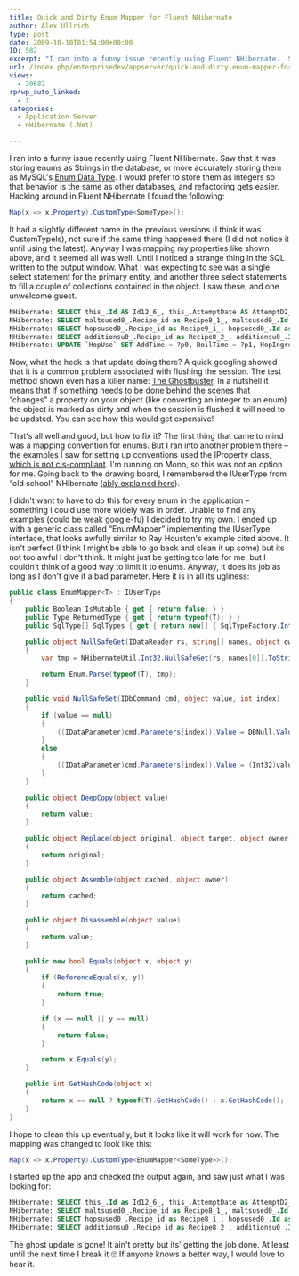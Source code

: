 ```yaml
---
title: Quick and Dirty Enum Mapper for Fluent NHibernate
author: Alex Ullrich
type: post
date: 2009-10-10T01:54:00+00:00
ID: 582
excerpt: "I ran into a funny issue recently using Fluent NHibernate.  Saw that it was storing enums as Strings in the database, or more accurately storing them as MySQL's Enum Data Type.  I would prefer to store them as integers so that behavior is the same as ot&hellip;"
url: /index.php/enterprisedev/appserver/quick-and-dirty-enum-mapper-for-fluent-n/
views:
  - 20682
rp4wp_auto_linked:
  - 1
categories:
  - Application Server
  - nHibernate (.Net)

---
```

I ran into a funny issue recently using Fluent NHibernate. Saw that it was storing enums as Strings in the database, or more accurately storing them as MySQL's [Enum Data Type][1]. I would prefer to store them as integers so that behavior is the same as other databases, and refactoring gets easier. Hacking around in Fluent NHibernate I found the following:

```csharp
Map(x => x.Property).CustomType<SomeType>();
```
It had a slightly different name in the previous versions (I think it was CustomTypeIs), not sure if the same thing happened there (I did not notice it until using the latest). Anyway I was mapping my properties like shown above, and it seemed all was well. Until I noticed a strange thing in the SQL written to the output window. What I was expecting to see was a single select statement for the primary entity, and another three select statements to fill a couple of collections contained in the object. I saw these, and one unwelcome guest.

```sql
NHibernate: SELECT this_.Id AS Id12_6_, this_.AttemptDate AS AttemptD2_12_6_, this_.BatchSize AS BatchSize12_6_, this_.ConditioningTimeDays AS Conditio4_12_6_, this_.TotalBoilTimeMinutes AS TotalBoi5_12_6_, this_.Family AS Family12_6_, this_.FermentationTemperature AS Fermenta7_12_6_, this_.FermentationTimeDays AS Fermenta8_12_6_, this_.FinalGravity AS FinalGra9_12_6_, this_.Name AS Name12_6_, this_.Note AS Note12_6_, this_.OriginalGravity AS Origina12_12_6_, this_.SecondaryFermentationTimeDays AS Seconda13_12_6_, this_.Style AS Style12_6_, this_.Type AS Type12_6_, this_.Brewer_id AS Brewer16_12_6_, this_.Filter_id AS Filter17_12_6_, this_.Lauter_id AS Lauter18_12_6_, this_.Mash_id AS Mash19_12_6_, this_.YeastUsed_id AS YeastUsed20_12_6_, person2_.Id AS Id9_0_, person2_.About AS About9_0_, person2_.Location AS Location9_0_, person2_.DateOfBirth AS DateOfBi4_9_0_, person2_.Email AS Email9_0_, person2_.UserName AS UserName9_0_, person2_.Type AS Type9_0_, filter3_.Id AS Id2_1_, filter3_.Type AS Type2_1_, filter3_.Note AS Note2_1_, lauter4_.Id AS Id6_2_, lauter4_.SpargeType AS SpargeType6_2_, lauter4_.Volume AS Volume6_2_, lauter4_.Note AS Note6_2_, mash5_.Id AS Id16_3_, mash5_.MashInTemp AS MashInTemp16_3_, mash5_.MashOutTemp AS MashOutT3_16_3_, mash5_.Note AS Note16_3_, mash5_.Volume AS Volume16_3_, yeastuse6_.Id AS Id15_4_, yeastuse6_.Note AS Note15_4_, yeastuse6_.StarterTime AS StarterT3_15_4_, yeastuse6_.StarterUsed AS StarterU4_15_4_, yeastuse6_.YeastUsed_id AS YeastUsed5_15_4_, yeast7_.Id AS Id14_5_, yeast7_.Brand AS Brand14_5_, yeast7_.Description AS Descript3_14_5_, yeast7_.Strain AS Strain14_5_, yeast7_.Style AS Style14_5_ FROM `Recipe` this_ LEFT OUTER JOIN `Person` person2_ ON this_.Brewer_id=person2_.Id LEFT OUTER JOIN `Filter` filter3_ ON this_.Filter_id=filter3_.Id LEFT OUTER JOIN `Lauter` lauter4_ ON this_.Lauter_id=lauter4_.Id LEFT OUTER JOIN `Mash` mash5_ ON this_.Mash_id=mash5_.Id LEFT OUTER JOIN `YeastUse` yeastuse6_ ON this_.YeastUsed_id=yeastuse6_.Id LEFT OUTER JOIN `Yeast` yeast7_ ON yeastuse6_.YeastUsed_id=yeast7_.Id
NHibernate: SELECT maltsused0_.Recipe_id as Recipe8_1_, maltsused0_.Id as Id1_, maltsused0_.Id as Id8_0_, maltsused0_.AddTime as AddTime8_0_, maltsused0_.BoilTime as BoilTime8_0_, maltsused0_.Note as Note8_0_, maltsused0_.Quantity as Quantity8_0_, maltsused0_.WhenUsed as WhenUsed8_0_, maltsused0_.MaltUsed_id as MaltUsed7_8_0_ FROM `MaltUse` maltsused0_ WHERE maltsused0_.Recipe_id=?p0;?p0 = 1
NHibernate: SELECT hopsused0_.Recipe_id as Recipe9_1_, hopsused0_.Id as Id1_, hopsused0_.Id as Id4_0_, hopsused0_.AddTime as AddTime4_0_, hopsused0_.BoilTime as BoilTime4_0_, hopsused0_.HopIngredientType as HopIngre4_4_0_, hopsused0_.Note as Note4_0_, hopsused0_.Quantity as Quantity4_0_, hopsused0_.WhenUsed as WhenUsed4_0_, hopsused0_.HopUsed_id as HopUsed8_4_0_ FROM `HopUse` hopsused0_ WHERE hopsused0_.Recipe_id=?p0;?p0 = 1
NHibernate: SELECT additionsu0_.Recipe_id as Recipe8_2_, additionsu0_.Id as Id2_, additionsu0_.Id as Id1_1_, additionsu0_.AddTime as AddTime1_1_, additionsu0_.BoilTime as BoilTime1_1_, additionsu0_.Note as Note1_1_, additionsu0_.Quantity as Quantity1_1_, additionsu0_.WhenUsed as WhenUsed1_1_, additionsu0_.AdditionUsed_id as Addition7_1_1_, addition1_.Id as Id0_0_, addition1_.Brand as Brand0_0_, addition1_.Description as Descript3_0_0_, addition1_.Name as Name0_0_ FROM `AdditionUse` additionsu0_ left outer join `Addition` addition1_ on additionsu0_.AdditionUsed_id=addition1_.Id WHERE additionsu0_.Recipe_id=?p0;?p0 = 1
NHibernate: UPDATE `HopUse` SET AddTime = ?p0, BoilTime = ?p1, HopIngredientType = ?p2, Note = ?p3, Quantity = ?p4, WhenUsed = ?p5, HopUsed_id = ?p6 WHERE Id = ?p7;?p0 = 15, ?p1 = 45, ?p2 = 0, ?p3 = 'note', ?p4 = 56.6990462, ?p5 = 3, ?p6 = NULL, ?p7 = 2
```

Now, what the heck is that update doing there? A quick googling showed that it is a common problem associated with flushing the session. The test method shown even has a killer name: [The Ghostbuster][2]. In a nutshell it means that if something needs to be done behind the scenes that “changes” a property on your object (like converting an integer to an enum) the object is marked as dirty and when the session is flushed it will need to be updated. You can see how this would get expensive!

That's all well and good, but how to fix it? The first thing that came to mind was a mapping convention for enums. But I ran into another problem there &#8211; the examples I saw for setting up conventions used the IProperty class, [which is not cls-compliant][3]. I'm running on Mono, so this was not an option for me. Going back to the drawing board, I remembered the IUserType from “old school” NHibernate ([ably explained here][4]).

I didn't want to have to do this for every enum in the application &#8211; something I could use more widely was in order. Unable to find any examples (could be weak google-fu) I decided to try my own. I ended up with a generic class called “EnumMapper” implementing the IUserType interface, that looks awfully similar to Ray Houston's example cited above. It isn't perfect (I think I might be able to go back and clean it up some) but its not too awful I don't think. It might just be getting too late for me, but I couldn't think of a good way to limit it to enums. Anyway, it does its job as long as I don't give it a bad parameter. Here it is in all its ugliness:

```csharp
public class EnumMapper<T> : IUserType
{
    public Boolean IsMutable { get { return false; } }
    public Type ReturnedType { get { return typeof(T); } }
    public SqlType[] SqlTypes { get { return new[] { SqlTypeFactory.Int16 }; } }

    public object NullSafeGet(IDataReader rs, string[] names, object owner)
    {
        var tmp = NHibernateUtil.Int32.NullSafeGet(rs, names[0]).ToString();

        return Enum.Parse(typeof(T), tmp);
    }

    public void NullSafeSet(IDbCommand cmd, object value, int index)
    {
        if (value == null)
        {
            ((IDataParameter)cmd.Parameters[index]).Value = DBNull.Value;
        }
        else
        {
            ((IDataParameter)cmd.Parameters[index]).Value = (Int32)value;
        }
    }

    public object DeepCopy(object value)
    {
        return value;
    }

    public object Replace(object original, object target, object owner)
    {
        return original;
    }

    public object Assemble(object cached, object owner)
    {
        return cached;
    }

    public object Disassemble(object value)
    {
        return value;
    }

    public new bool Equals(object x, object y)
    {
        if (ReferenceEquals(x, y))
        {
            return true;
        }

        if (x == null || y == null)
        {
            return false;
        }

        return x.Equals(y);
    }

    public int GetHashCode(object x)
    {
        return x == null ? typeof(T).GetHashCode() : x.GetHashCode();
    }
}
```

I hope to clean this up eventually, but it looks like it will work for now. The mapping was changed to look like this:

```csharp
Map(x => x.Property).CustomType<EnumMapper<SomeType>>();
```
I started up the app and checked the output again, and saw just what I was looking for:

```sql
NHibernate: SELECT this_.Id as Id12_6_, this_.AttemptDate as AttemptD2_12_6_, this_.BatchSize as BatchSize12_6_, this_.ConditioningTimeDays as Conditio4_12_6_, this_.TotalBoilTimeMinutes as TotalBoi5_12_6_, this_.Family as Family12_6_, this_.FermentationTemperature as Fermenta7_12_6_, this_.FermentationTimeDays as Fermenta8_12_6_, this_.FinalGravity as FinalGra9_12_6_, this_.Name as Name12_6_, this_.Note as Note12_6_, this_.OriginalGravity as Origina12_12_6_, this_.SecondaryFermentationTimeDays as Seconda13_12_6_, this_.Style as Style12_6_, this_.Type as Type12_6_, this_.Brewer_id as Brewer16_12_6_, this_.Filter_id as Filter17_12_6_, this_.Lauter_id as Lauter18_12_6_, this_.Mash_id as Mash19_12_6_, this_.YeastUsed_id as YeastUsed20_12_6_, person2_.Id as Id9_0_, person2_.About as About9_0_, person2_.Location as Location9_0_, person2_.DateOfBirth as DateOfBi4_9_0_, person2_.Email as Email9_0_, person2_.UserName as UserName9_0_, person2_.Type as Type9_0_, filter3_.Id as Id2_1_, filter3_.Type as Type2_1_, filter3_.Note as Note2_1_, lauter4_.Id as Id6_2_, lauter4_.SpargeType as SpargeType6_2_, lauter4_.Volume as Volume6_2_, lauter4_.Note as Note6_2_, mash5_.Id as Id16_3_, mash5_.MashInTemp as MashInTemp16_3_, mash5_.MashOutTemp as MashOutT3_16_3_, mash5_.Note as Note16_3_, mash5_.Volume as Volume16_3_, yeastuse6_.Id as Id15_4_, yeastuse6_.Note as Note15_4_, yeastuse6_.StarterTime as StarterT3_15_4_, yeastuse6_.StarterUsed as StarterU4_15_4_, yeastuse6_.YeastUsed_id as YeastUsed5_15_4_, yeast7_.Id as Id14_5_, yeast7_.Brand as Brand14_5_, yeast7_.Description as Descript3_14_5_, yeast7_.Strain as Strain14_5_, yeast7_.Style as Style14_5_ FROM `Recipe` this_ left outer join `Person` person2_ on this_.Brewer_id=person2_.Id left outer join `Filter` filter3_ on this_.Filter_id=filter3_.Id left outer join `Lauter` lauter4_ on this_.Lauter_id=lauter4_.Id left outer join `Mash` mash5_ on this_.Mash_id=mash5_.Id left outer join `YeastUse` yeastuse6_ on this_.YeastUsed_id=yeastuse6_.Id left outer join `Yeast` yeast7_ on yeastuse6_.YeastUsed_id=yeast7_.Id
NHibernate: SELECT maltsused0_.Recipe_id as Recipe8_1_, maltsused0_.Id as Id1_, maltsused0_.Id as Id8_0_, maltsused0_.AddTime as AddTime8_0_, maltsused0_.BoilTime as BoilTime8_0_, maltsused0_.Note as Note8_0_, maltsused0_.Quantity as Quantity8_0_, maltsused0_.WhenUsed as WhenUsed8_0_, maltsused0_.MaltUsed_id as MaltUsed7_8_0_ FROM `MaltUse` maltsused0_ WHERE maltsused0_.Recipe_id=?p0;?p0 = 1
NHibernate: SELECT hopsused0_.Recipe_id as Recipe8_1_, hopsused0_.Id as Id1_, hopsused0_.Id as Id4_0_, hopsused0_.AddTime as AddTime4_0_, hopsused0_.BoilTime as BoilTime4_0_, hopsused0_.Note as Note4_0_, hopsused0_.Quantity as Quantity4_0_, hopsused0_.WhenUsed as WhenUsed4_0_, hopsused0_.HopUsed_id as HopUsed7_4_0_ FROM `HopUse` hopsused0_ WHERE hopsused0_.Recipe_id=?p0;?p0 = 1
NHibernate: SELECT additionsu0_.Recipe_id as Recipe8_2_, additionsu0_.Id as Id2_, additionsu0_.Id as Id1_1_, additionsu0_.AddTime as AddTime1_1_, additionsu0_.BoilTime as BoilTime1_1_, additionsu0_.Note as Note1_1_, additionsu0_.Quantity as Quantity1_1_, additionsu0_.WhenUsed as WhenUsed1_1_, additionsu0_.AdditionUsed_id as Addition7_1_1_, addition1_.Id as Id0_0_, addition1_.Brand as Brand0_0_, addition1_.Description as Descript3_0_0_, addition1_.Name as Name0_0_ FROM `AdditionUse` additionsu0_ left outer join `Addition` addition1_ on additionsu0_.AdditionUsed_id=addition1_.Id WHERE additionsu0_.Recipe_id=?p0;?p0 = 1
```
The ghost update is gone! It ain't pretty but its' getting the job done. At least until the next time I break it 🙄 If anyone knows a better way, I would love to hear it.

 [1]: http://dev.mysql.com/doc/refman/5.0/en/enum.html
 [2]: http://nhforge.org/blogs/nhibernate/archive/2008/10/20/how-test-your-mappings-the-ghostbuster.aspx
 [3]: http://stackoverflow.com/questions/729456/argument-type-fluentnhibernate-mapping-iproperty-is-not-cls-compliant
 [4]: http://www.lostechies.com/blogs/rhouston/archive/2008/03/23/mapping-strings-to-booleans-using-nhibernate-s-iusertype.aspx